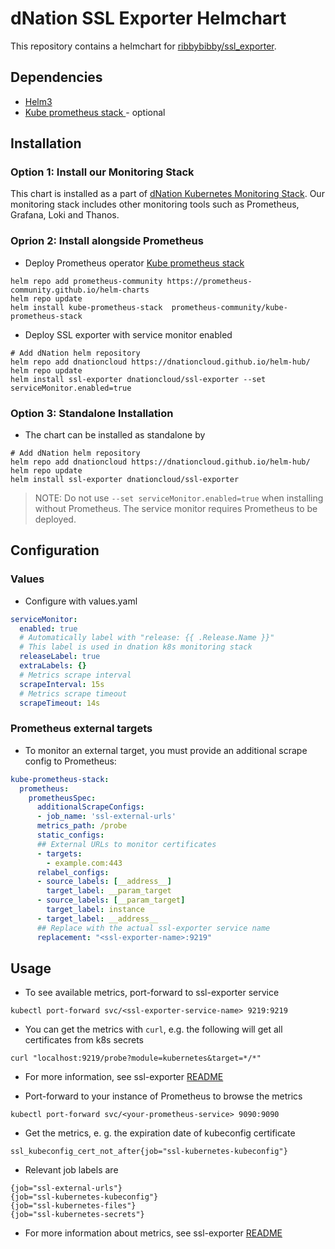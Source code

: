 # dNation SSL Exporter Helmchart

This repository contains a helmchart for  [ribbybibby/ssl_exporter](https://github.com/ribbybibby/ssl_exporter).
## Dependencies
- [Helm3](https://helm.sh)
- [Kube prometheus stack ](https://github.com/prometheus-community/helm-charts/tree/main/charts/kube-prometheus-stack) - optional

## Installation

### Option 1: Install our Monitoring Stack
This chart is installed as a part of  [dNation Kubernetes Monitoring Stack](https://github.com/dNationCloud/kubernetes-monitoring-stack).
Our monitoring stack includes other monitoring tools such as Prometheus, Grafana, Loki and Thanos.

### Oprion 2: Install alongside Prometheus
- Deploy Prometheus operator [Kube prometheus stack ](https://github.com/prometheus-community/helm-charts/tree/main/charts/kube-prometheus-stack)
```shell
helm repo add prometheus-community https://prometheus-community.github.io/helm-charts
helm repo update
helm install kube-prometheus-stack  prometheus-community/kube-prometheus-stack
```
- Deploy SSL exporter with service monitor enabled
```shell
# Add dNation helm repository
helm repo add dnationcloud https://dnationcloud.github.io/helm-hub/
helm repo update
helm install ssl-exporter dnationcloud/ssl-exporter --set serviceMonitor.enabled=true
```
### Option 3: Standalone Installation
- The chart can be installed as standalone by
```shell
# Add dNation helm repository
helm repo add dnationcloud https://dnationcloud.github.io/helm-hub/
helm repo update
helm install ssl-exporter dnationcloud/ssl-exporter
```
> NOTE: Do not use `--set serviceMonitor.enabled=true` when installing without Prometheus. The service monitor requires Prometheus to be deployed.

## Configuration
### Values
- Configure with values.yaml
```yaml
serviceMonitor:
  enabled: true
  # Automatically label with "release: {{ .Release.Name }}"
  # This label is used in dnation k8s monitoring stack
  releaseLabel: true
  extraLabels: {}
  # Metrics scrape interval
  scrapeInterval: 15s
  # Metrics scrape timeout
  scrapeTimeout: 14s
```
### Prometheus external targets
- To monitor an external target, you must provide an additional scrape config to Prometheus:
```yaml
kube-prometheus-stack:
  prometheus:
    prometheusSpec:
      additionalScrapeConfigs:
      - job_name: 'ssl-external-urls'
      metrics_path: /probe
      static_configs:
      ## External URLs to monitor certificates
      - targets:
        - example.com:443
      relabel_configs:
      - source_labels: [__address__]
        target_label: __param_target
      - source_labels: [__param_target]
        target_label: instance
      - target_label: __address__
      ## Replace with the actual ssl-exporter service name
      replacement: "<ssl-exporter-name>:9219"
```
## Usage
- To see available metrics, port-forward to ssl-exporter service
```shell
kubectl port-forward svc/<ssl-exporter-service-name> 9219:9219
```
- You can get the metrics with `curl`, e.g. the following will get all certificates from k8s secrets
```shell
curl "localhost:9219/probe?module=kubernetes&target=*/*"
```
- For more information, see ssl-exporter [README](https://github.com/ribbybibby/ssl_exporter)

- Port-forward to your instance of Prometheus to browse the metrics
```shell
kubectl port-forward svc/<your-prometheus-service> 9090:9090
```
- Get the metrics, e. g. the expiration date of kubeconfig certificate
```
ssl_kubeconfig_cert_not_after{job="ssl-kubernetes-kubeconfig"}
```
- Relevant job labels are
```
{job="ssl-external-urls"}
{job="ssl-kubernetes-kubeconfig"}
{job="ssl-kubernetes-files"}
{job="ssl-kubernetes-secrets"}
```
- For more information about metrics, see ssl-exporter [README](https://github.com/ribbybibby/ssl_exporter)